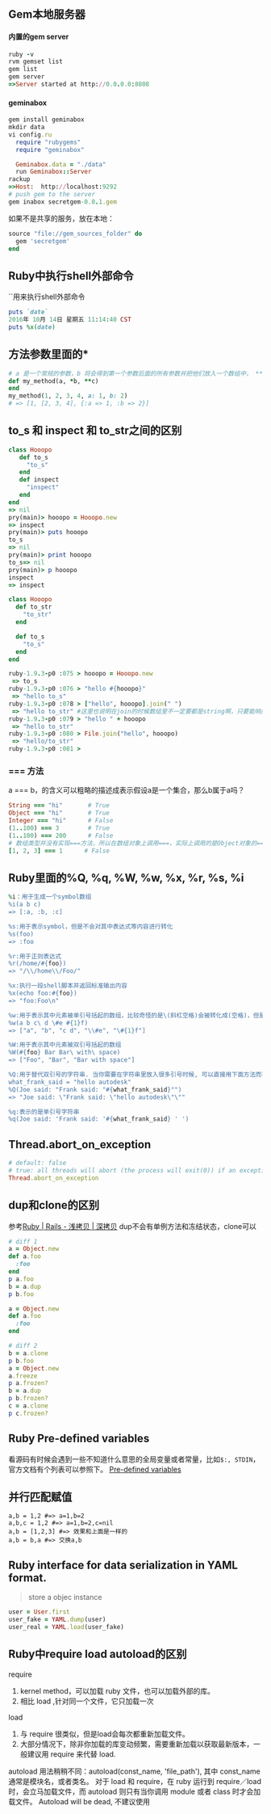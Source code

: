 ## Gem本地服务器
#### 内置的gem server
```ruby
ruby -v
rvm gemset list
gem list
gem server
=>Server started at http://0.0.0.0:8808
```

#### geminabox
```ruby
gem install geminabox
mkdir data
vi config.ru
  require "rubygems"
  require "geminabox"

  Geminabox.data = "./data"
  run Geminabox::Server
rackup
=>Host:  http://localhost:9292
# push gem to the server
gem inabox secretgem-0.0.1.gem
```
如果不是共享的服务，放在本地：
```ruby
source "file://gem_sources_folder" do
  gem 'secretgem'
end
```


## Ruby中执行shell外部命令
``用来执行shell外部命令
```ruby
puts `date`
2016年 10月 14日 星期五 11:14:40 CST
puts %x(date)
```


## 方法参数里面的*
```ruby
# a 是一个常规的参数，b 将会得到第一个参数后面的所有参数并把他们放入一个数组中， **c 将会得到传人方法的任何格式为 key: value 的参数。
def my_method(a, *b, **c)
end
my_method(1, 2, 3, 4, a: 1, b: 2)
# => [1, [2, 3, 4], {:a => 1, :b => 2}]
```


## to_s 和 inspect 和 to_str之间的区别
```ruby
class Hooopo
   def to_s
     "to_s"
   end  
   def inspect
     "inspect"
   end  
end  
=> nil
pry(main)> hooopo = Hooopo.new
=> inspect
pry(main)> puts hooopo
to_s
=> nil
pry(main)> print hooopo
to_s=> nil
pry(main)> p hooopo
inspect
=> inspect

class Hooopo
  def to_str
    "to_str"
  end

  def to_s
    "to_s"
  end
end

ruby-1.9.3-p0 :075 > hooopo = Hooopo.new
 => to_s
ruby-1.9.3-p0 :076 > "hello #{hooopo}"
 => "hello to_s"
ruby-1.9.3-p0 :078 > ["hello", hooopo].join(" ")
 => "hello to_str" #这里也说明在join的时候数组里不一定要都是string啊，只要能响应to_str或to_s方法就OK！
ruby-1.9.3-p0 :079 > "hello " + hooopo
 => "hello to_str"
ruby-1.9.3-p0 :080 > File.join("hello", hooopo)
 => "hello/to_str"
ruby-1.9.3-p0 :081 >
```


### === 方法
a === b，的含义可以粗略的描述成表示假设a是一个集合，那么b属于a吗？
```ruby
String === "hi"       # True
Object === "hi"       # True
Integer === "hi"      # False
(1..100) === 3        # True
(1..100) === 200      # False
# 数组类型并没有实现===方法，所以在数组对象上调用===，实际上调用的是Object对象的===方法
[1, 2, 3] === 1      # False
```


## Ruby里面的%Q, %q, %W, %w, %x, %r, %s, %i
```ruby
%i：用于生成一个symbol数组
%i(a b c)
=> [:a, :b, :c]

%s:用于表示symbol，但是不会对其中表达式等内容进行转化
%s(foo)
=> :foo

%r:用于正则表达式
%r(/home/#{foo})
=> "/\\/home\\/Foo/"

%x:执行一段shell脚本并返回标准输出内容
%x(echo foo:#{foo})
=> "foo:Foo\n"

%w:用于表示其中元素被单引号括起的数组，比较奇怪的是\(斜杠空格)会被转化成(空格)，但是其他的内容不会.
%w(a b c\ d \#e #{1}f)
=> ["a", "b", "c d", "\\#e", "\#{1}f"]

%W:用于表示其中元素被双引号括起的数组
%W(#{foo} Bar Bar\ with\ space)
=> ["Foo", "Bar", "Bar with space"]

%Q:用于替代双引号的字符串. 当你需要在字符串里放入很多引号时候, 可以直接用下面方法而不需要在引号前逐个添加反斜杠 (\")
what_frank_said = "hello autodesk"
%Q(Joe said: "Frank said: "#{what_frank_said}"")
=> "Joe said: \"Frank said: \"hello autodesk\"\""

%q:表示的是单引号字符串
%q(Joe said: 'Frank said: '#{what_frank_said} ' ')
```


## Thread.abort_on_exception
```ruby
# default: false
# true: all threads will abort (the process will exit(0)) if an exception is raised in any thread
Thread.abort_on_exception
```


## dup和clone的区别
参考[Ruby | Rails - 浅拷贝 | 深拷贝](https://ruby-china.org/topics/22164)
dup不会有单例方法和冻结状态，clone可以
```ruby
# diff 1
a = Object.new
def a.foo
  :foo
end
p a.foo
b = a.dup
p b.foo

a = Object.new
def a.foo
  :foo
end

# diff 2
b = a.clone
p b.foo
a = Object.new
a.freeze
p a.frozen?
b = a.dup
p b.frozen?
c = a.clone
p c.frozen?
```


## Ruby Pre-defined variables
看源码有时候会遇到一些不知道什么意思的全局变量或者常量，比如`$:, STDIN`，官方文档有个列表可以参照下。
[Pre-defined variables](https://ruby-doc.org/core-2.1.1/doc/globals_rdoc.html)


## 并行匹配赋值
```
a,b = 1,2 #=> a=1,b=2
a,b,c = 1,2 #=> a=1,b=2,c=nil
a,b = [1,2,3] #=> 效果和上面是一样的
a,b = b,a #=> 交换a,b
```


## Ruby interface for data serialization in YAML format.
>store a objec instance
```ruby
user = User.first
user_fake = YAML.dump(user)
user_real = YAML.load(user_fake)
```


## Ruby中require load autoload的区别
require
1. kernel method，可以加载 ruby 文件，也可以加载外部的库。
2. 相比 load ,针对同一个文件，它只加载一次

load
1. 与 require 很类似，但是load会每次都重新加载文件。
2. 大部分情况下，除非你加载的库变动频繁，需要重新加载以获取最新版本，一般建议用 require 来代替 load.

autoload
用法稍稍不同：autoload(const_name, 'file_path'), 其中 const_name 通常是模块名，或者类名。
对于 load 和 require，在 ruby 运行到 require／load 时，会立马加载文件，而 autoload 则只有当你调用 module 或者 class 时才会加载文件。 Autoload will be dead, 不建议使用